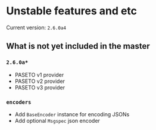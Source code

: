 # Unstable features and etc

Current version: `2.6.0a4`

## What is not yet included in the master


### `2.6.0a*`
- PASETO v1 provider
- PASETO v2 provider
- PASETO v3 provider

### `encoders`
- Add `BaseEncoder` instance for encoding JSONs
- Add optional `Msgspec` json encoder